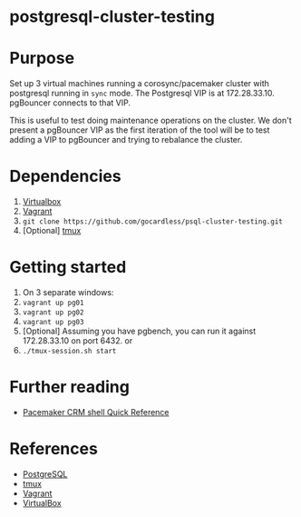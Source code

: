 postgresql-cluster-testing
==========================

# Purpose
Set up 3 virtual machines running a corosync/pacemaker cluster with postgresql running in `sync` mode.
The Postgresql VIP is at 172.28.33.10. pgBouncer connects to that VIP.

This is useful to test doing maintenance operations on the cluster. We don't present a pgBouncer VIP as the first
iteration of the tool will be to test adding a VIP to pgBouncer and trying to rebalance the cluster.

# Dependencies
1. [Virtualbox](https://www.virtualbox.org/wiki/Downloads)
2. [Vagrant](http://www.vagrantup.com/downloads.html)
3. ``` git clone https://github.com/gocardless/psql-cluster-testing.git ```
4. [Optional] [tmux](https://tmux.github.io)

# Getting started
1.  On 3 separate windows:
2.  ``` vagrant up pg01 ```
3.  ``` vagrant up pg02 ```
4.  ``` vagrant up pg03 ```
5. [Optional] Assuming you have pgbench, you can run it against 172.28.33.10 on port 6432.
or
1.  ``` ./tmux-session.sh start ```

# Further reading
* [Pacemaker CRM shell Quick Reference](https://github.com/ClusterLabs/pacemaker/blob/master/doc/pcs-crmsh-quick-ref.md)

# References
* [PostgreSQL](https://www.postgresql.org)
* [tmux](https://tmux.github.io)
* [Vagrant](http://vagrantup.com)
* [VirtualBox](http://www.virtualbox.org)
